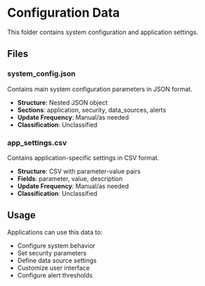 # Configuration Data

This folder contains system configuration and application settings.

## Files

### system_config.json
Contains main system configuration parameters in JSON format.
- **Structure**: Nested JSON object
- **Sections**: application, security, data_sources, alerts
- **Update Frequency**: Manual/as needed
- **Classification**: Unclassified

### app_settings.csv
Contains application-specific settings in CSV format.
- **Structure**: CSV with parameter-value pairs
- **Fields**: parameter, value, description
- **Update Frequency**: Manual/as needed
- **Classification**: Unclassified

## Usage
Applications can use this data to:
- Configure system behavior
- Set security parameters
- Define data source settings
- Customize user interface
- Configure alert thresholds